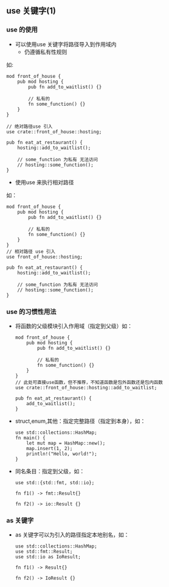 ## use 关键字(1)

### use 的使用

* 可以使用use 关键字将路径导入到作用域内
    * 仍遵循私有性规则

如:

```
mod front_of_house {
    pub mod hosting {
        pub fn add_to_waitlist() {}
        
        // 私有的
        fn some_function() {}
    }
}

// 绝对路径use 引入
use crate::front_of_house::hosting;

pub fn eat_at_restaurant() {
    hosting::add_to_waitlist();

    // some_function 为私有 无法访问
    // hosting::some_function();
}
```

* 使用use 来执行相对路径

如：

```
mod front_of_house {
    pub mod hosting {
        pub fn add_to_waitlist() {}
        
        // 私有的
        fn some_function() {}
    }
}
// 相对路径 use 引入
use front_of_house::hosting;

pub fn eat_at_restaurant() {
    hosting::add_to_waitlist();

    // some_function 为私有 无法访问
    // hosting::some_function();
}
```

### use 的习惯性用法

* 将函数的父级模块引入作用域（指定到父级）如：
    ```
    mod front_of_house {
        pub mod hosting {
            pub fn add_to_waitlist() {}
            
            // 私有的
            fn some_function() {}
        }
    }
    // 此处可直接use函数，但不推荐，不知道函数是包外函数还是包内函数
    use crate::front_of_house::hosting::add_to_waitlist;

    pub fn eat_at_restaurant() {
        add_to_waitlist();
    }
    ```
* struct,enum,其他：指定完整路径（指定到本身），如：
    ```
    use std::collections::HashMap;
    fn main() {
        let mut map = HashMap::new();
        map.insert(1, 2);
        println!("Hello, world!");
    }
    ```
* 同名条目：指定到父级，如：
    ```
    use std::{std::fmt, std::io};

    fn f1() -> fmt::Result{}

    fn f2() -> io::Result {}
    ```
### as 关键字
* as 关键字可以为引入的路径指定本地别名，如：
    ```
    use std::collections::HashMap;
    use std::fmt::Result;
    use std::io as IoResult;

    fn f1() -> Result{}

    fn f2() -> IoResult {}

    ```